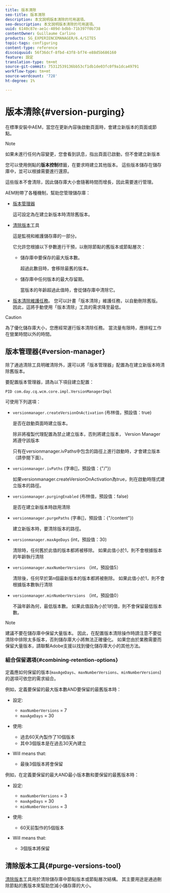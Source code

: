 ```yaml
---
title: 版本清除
seo-title: 版本清除
description: 本文說明版本清除的可用選項。
seo-description: 本文說明版本清除的可用選項。
uuid: 6140c87e-ae1c-409d-bdbb-71b397f0b738
contentOwner: Guillaume Carlino
products: SG_EXPERIENCEMANAGER/6.4/SITES
topic-tags: configuring
content-type: reference
discoiquuid: 56f36dcf-8fbd-43f8-bf74-e88d5b686160
feature: 設定
translation-type: tm+mt
source-git-commit: 75312539136bb53cf1db1de03fc0f9a1dca49791
workflow-type: tm+mt
source-wordcount: '728'
ht-degree: 1%

---
```



# 版本清除{#version-purging}

在標準安裝中AEM，當您在更新內容後啟動頁面時，會建立新版本的頁面或節點。

>[!NOTE]
>
>如果未進行任何內容變更，您會看到訊息，指出頁面已啟動，但不會建立新版本

您可以使用側點的&#x200B;**版本控制**&#x200B;標籤，在要求時建立其他版本。 這些版本儲存在儲存庫中，並可以根據需要進行還原。

這些版本不會清除，因此儲存庫大小會隨著時間而增長，因此需要進行管理。

AEM附帶了各種機制，幫助您管理儲存庫：

* [版本管理器](#version-manager)

   這可設定為在建立新版本時清除舊版本。

* [清除版本](/help/sites-deploying/monitoring-and-maintaining.md#version-purging)工具

   這是監視和維護儲存庫的一部分。

   它允許您根據以下參數進行干預，以刪除節點的舊版本或節點層次：

   * 儲存庫中要保存的最大版本數。

      超過此數目時，會移除最舊的版本。

   * 儲存庫中任何版本的最大存留期。

      當版本的年齡超過此值時，會從儲存庫中清除它。

* [版本清除維護任務](/help/sites-administering/operations-dashboard.md#automated-maintenance-tasks)。 您可以計畫「版本清除」維護任務，以自動刪除舊版。 因此，這將手動使用「版本清除」工具的需求降至最低。

>[!CAUTION]
>
>為了優化儲存庫大小，您應經常運行版本清除任務。 當流量有限時，應排程工作在營業時間以外的時間。

## 版本管理器{#version-manager}

除了通過清除工具明確清除外，還可以將「版本管理器」配置為在建立新版本時清除舊版本。

要配置版本管理器，請為以下項目建立配置：

`PID com.day.cq.wcm.core.impl.VersionManagerImpl`

可使用下列選項：

* `versionmanager.createVersionOnActivation` (布林值，預設值：true)

   是否在啟動頁面時建立版本。

   除非將複製代理配置為禁止建立版本，否則將建立版本， Version Manager將遵守該版本

   只有在versionmanager.ivPaths中包含的路徑上進行啟動時，才會建立版本（請參閱下面）。

* `versionmanager.ivPaths` (字串[]，預設值：{&quot;/&quot;})

   如果versionmanager.createVersionOnActivation為true，則在啟動時隱式建立版本的路徑。

* `versionmanager.purgingEnabled` (布林值，預設值：false)

   是否在建立新版本時啟用清除

* `versionmanager.purgePaths` (字串[]，預設值：{&quot;/content&quot;})

   建立新版本時，要清除版本的路徑。

* `versionmanager.maxAgeDays` (int，預設值：30)

   清除時，任何舊於此值的版本都將被移除。 如果此值小於1，則不會根據版本的年齡執行清除

* `versionmanager.maxNumberVersions` （int，預設值5）

   清除後，任何早於第n個最新版本的版本都將被刪除。 如果此值小於1，則不會根據版本數執行清除

* `versionmanager.minNumberVersions` （int，預設值0）

   不論年齡為何，最低版本數。 如果此值設為小於1的值，則不會保留最低版本數。

>[!NOTE]
>
>建議不要在儲存庫中保留大量版本。 因此，在配置版本清除操作時請注意不要從清除中排除太多版本，否則儲存庫大小將無法正確優化。 如果您由於業務需要而保留大量版本，請聯繫Adobe支援以找到優化儲存庫大小的其他方法。

### 組合保留選項{#combining-retention-options}

定義應如何保留的版本(`maxAgeDays`、`maxNumberVersions`、`minNumberVersions`)的選項可依您的需求組合。

例如，定義要保留的最大版本數AND要保留的最舊版本時：

* 設定:

   * `maxNumberVersions` = 7
   * `maxAgeDays` = 30

* 使用:

   * 過去60天內製作了10個版本
   * 其中3個版本是在過去30天內建立

* Will means that:

   * 最後3個版本將會保留

例如，在定義要保留的最大AND最小版本數和要保留的最舊版本時：

* 設定:

   * `maxNumberVersions` = 3
   * `maxAgeDays` = 30
   * `minNumberVersions` = 3

* 使用:

   * 60天前製作的5個版本

* Will means that:

   * 3個版本將保留

## 清除版本工具{#purge-versions-tool}

[清除版本](/help/sites-deploying/monitoring-and-maintaining.md#purgeversionstool)工具用於清除儲存庫中節點版本或節點層次結構。 其主要用途是通過刪除節點的舊版本來幫助您減小儲存庫的大小。
